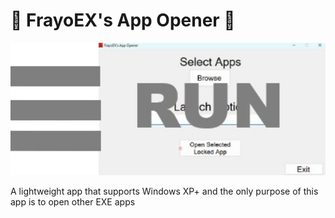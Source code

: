 # 💾 FrayoEX's App Opener 💾

<p align="center">
  <img src="Repoimages/RUN.png" alt="App Screenshot" width="600">

A lightweight app that supports Windows XP+ and the only purpose of this app is to open other EXE apps

